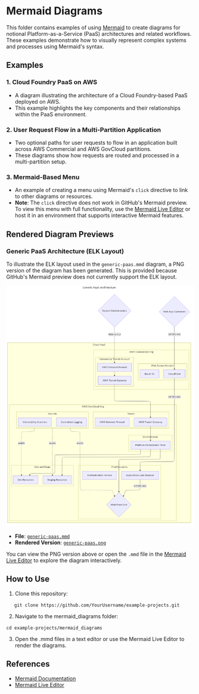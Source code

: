 # Mermaid Diagrams

This folder contains examples of using [Mermaid](https://mermaid.js.org/) to create diagrams for notional Platform-as-a-Service (PaaS) architectures and related workflows. These examples demonstrate how to visually represent complex systems and processes using Mermaid's syntax.

## Examples

### 1. **Cloud Foundry PaaS on AWS**
   - A diagram illustrating the architecture of a Cloud Foundry-based PaaS deployed on AWS.
   - This example highlights the key components and their relationships within the PaaS environment.

### 2. **User Request Flow in a Multi-Partition Application**
   - Two optional paths for user requests to flow in an application built across AWS Commercial and AWS GovCloud partitions.
   - These diagrams show how requests are routed and processed in a multi-partition setup.

### 3. **Mermaid-Based Menu**
   - An example of creating a menu using Mermaid's `click` directive to link to other diagrams or resources.
   - **Note**: The `click` directive does not work in GitHub's Mermaid preview. To view this menu with full functionality, use the [Mermaid Live Editor](https://mermaid-js.github.io/mermaid-live-editor/) or host it in an environment that supports interactive Mermaid features.

## Rendered Diagram Previews

### Generic PaaS Architecture (ELK Layout)
To illustrate the ELK layout used in the `generic-paas.mmd` diagram, a PNG version of the diagram has been generated. This is provided because GitHub's Mermaid preview does not currently support the ELK layout.

![Generic PaaS Architecture](generic-paas.png)

- **File**: [`generic-paas.mmd`](generic-paas.mmd)
- **Rendered Version**: [`generic-paas.png`](generic-paas.png)

You can view the PNG version above or open the `.mmd` file in the [Mermaid Live Editor](https://mermaid-js.github.io/mermaid-live-editor/) to explore the diagram interactively.


## How to Use
1. Clone this repository:
```
   git clone https://github.com/YourUsername/example-projects.git
```
2. Navigate to the mermaid_diagrams folder:
```
cd example-projects/mermaid_diagrams
```
3. Open the .mmd files in a text editor or use the Mermaid Live Editor to render the diagrams.

## References
- [Mermaid Documentation](https://mermaid.js.org/)
- [Mermaid Live Editor](https://mermaid-js.github.io/mermaid-live-editor/)


